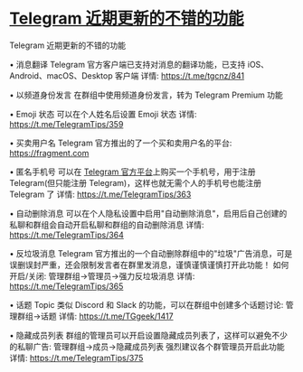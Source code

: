 # [Telegram 近期更新的不错的功能](https://github.com/myogg/meek/issues/25)

Telegram 近期更新的不错的功能

• 消息翻译
Telegram 官方客户端已支持对消息的翻译功能，已支持 iOS、Android、macOS、Desktop 客户端
详情: https://t.me/tgcnz/841

• 以频道身份发言
在群组中使用频道身份发言，转为 Telegram Premium 功能

• Emoji 状态
可以在个人姓名后设置 Emoji 状态
详情: https://t.me/TelegramTips/359

• 买卖用户名
Telegram 官方推出的了一个买和卖用户名的平台: https://fragment.com

• 匿名手机号
可以在 [Telegram 官方平台](https://fragment.com/numbers)上购买一个手机号，用于注册 Telegram(但只能注册 Telegram)，这样也就无需个人的手机号也能注册 Telegram 了
详情: https://t.me/TelegramTips/363

• 自动删除消息
可以在个人隐私设置中启用"自动删除消息"，启用后自己创建的私聊和群组会自动开启私聊和群组的自动删除消息
详情: https://t.me/TelegramTips/364

• 反垃圾消息
Telegram 官方推出的一个自动删除群组中的"垃圾"广告消息，可是误删误封严重，还会限制发言者在群里发消息，谨慎谨慎谨慎打开此功能！
如何开启/关闭: 管理群组→管理员→强力反垃圾消息
详情: https://t.me/TelegramTips/365

• 话题 Topic
类似 Discord 和 Slack 的功能，可以在群组中创建多个话题讨论: 管理群组→话题
详情: https://t.me/TGgeek/1417

• 隐藏成员列表
群组的管理员可以开启设置隐藏成员列表了，这样可以避免不少的私聊广告: 管理群组→成员→隐藏成员列表
强烈建议各个群管理员开启此功能
详情: https://t.me/TelegramTips/375

